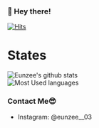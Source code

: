 ### 👋 Hey there!   

[![Hits](https://hits.seeyoufarm.com/api/count/incr/badge.svg?url=https%3A%2F%2Fgithub.com%2Feunjijeon11&count_bg=%23FFDE84&title_bg=%23555555&icon=&icon_color=%23E7E7E7&title=hits&edge_flat=true)](https://hits.seeyoufarm.com)

# States
![Eunzee's github stats](https://github-readme-stats.vercel.app/api?username=eunjijeon11&show_icons=true&custom_title=Eunzee's+github+states&theme=nord)  
![Most Used languages](https://github-readme-stats.vercel.app/api/top-langs/?username=eunjijeon11&layout=compact&theme=nord)

### Contact Me😎   
- Instagram: @eunzee__03
